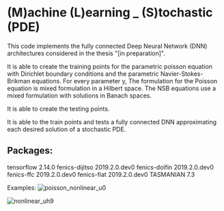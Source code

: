 # (M)achine (L)earning _ (S)tochastic (PDE)


This code implements the fully connected Deep Neural Network (DNN) architectures considered in the thesis "[in preparation]".

It is able to create the training points for the parametric poisson equation with Dirichlet boundary conditions and the parametric Navier-Stokes-Brikman equations.
For every parameter y, The formulation for the Poisson equation is mixed formulation in a Hilbert space. The NSB equations use a mixed formulation with solutions in Banach spaces.

It is able to create the testing points.

It is able to the train points and tests a fully connected DNN approximating each desired solution of a stochastic PDE.

Packages:
---------------------------------------------
tensorflow                   2.14.0
fenics-dijitso               2019.2.0.dev0
fenics-dolfin                2019.2.0.dev0
fenics-ffc                   2019.2.0.dev0
fenics-fiat                  2019.2.0.dev0
TASMANIAN                    7.3

Examples:
![poisson_nonlinear_u0](https://github.com/Sebanthalas/parametric_PDE_approx_viaDNN/assets/21182719/16d76d0e-e032-4868-888c-043992782e3c)
 

![nonlinear_uh9](https://github.com/Sebanthalas/parametric_PDE_approx_viaDNN/assets/21182719/689a6767-1b97-449e-877c-1ebdf47712d3)
